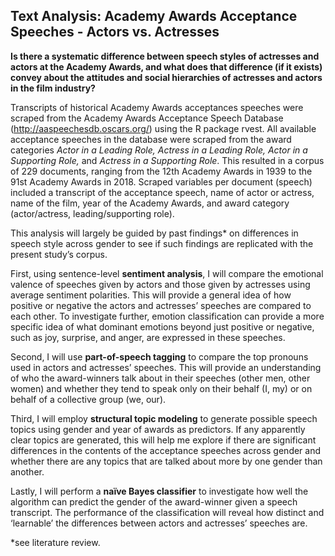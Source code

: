 ## Text Analysis: Academy Awards Acceptance Speeches - Actors vs. Actresses
**Is there a systematic difference between speech styles of actresses and actors at the Academy Awards, and what does that difference (if it exists) convey about the attitudes and social hierarchies of actresses and actors in the film industry?**

Transcripts of historical Academy Awards acceptances speeches were scraped from the Academy Awards Acceptance Speech Database (http://aaspeechesdb.oscars.org/) using the R package rvest. All available acceptance speeches in the database were scraped from the award categories *Actor in a Leading Role, Actress in a Leading Role, Actor in a Supporting Role,* and *Actress in a Supporting Role*. This resulted in a corpus of 229 documents, ranging from the 12th Academy Awards in 1939 to the 91st Academy Awards in 2018. Scraped variables per document (speech) included a transcript of the acceptance speech, name of actor or actress, name of the film, year of the Academy Awards, and award category (actor/actress, leading/supporting role).

This analysis will largely be guided by past findings* on differences in speech style across gender to see if such findings are replicated with the present study’s corpus. 

First, using sentence-level **sentiment analysis**, I will compare the emotional valence of speeches given by actors and those given by actresses using average sentiment polarities. This will provide a general idea of how positive or negative the actors and actresses’ speeches are compared to each other. To investigate further, emotion classification can provide a more specific idea of what dominant emotions beyond just positive or negative, such as joy, surprise, and anger, are expressed in these speeches.  

Second, I will use **part-of-speech tagging** to compare the top pronouns used in actors and actresses’ speeches. This will provide an understanding of who the award-winners talk about in their speeches (other men, other women) and whether they tend to speak only on their behalf (I, my) or on behalf of a collective group (we, our). 

Third, I will employ **structural topic modeling** to generate possible speech topics using gender and year of awards as predictors. If any apparently clear topics are generated, this will help me explore if there are significant differences in the contents of the acceptance speeches across gender and whether there are any topics that are talked about more by one gender than another. 

Lastly, I will perform a **naïve Bayes classifier** to investigate how well the algorithm can predict the gender of the award-winner given a speech transcript. The performance of the classification will reveal how distinct and ‘learnable’ the differences between actors and actresses’ speeches are. 

*see literature review.
